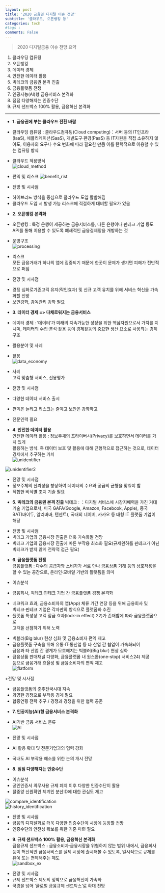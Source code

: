 ```yaml
---
layout: post
title: '2020 금융권 디지털 이슈 전망'
subtitle: '클라우드, 오픈뱅킹 등'
categories: tech
#tags : 
comments: False
---
```

> 2020 디지털금융 이슈 전망 요약

1. 클라우딩 컴퓨팅  
2. 오픈뱅킹  
3. 데이터 경제  
4. 안전한 데이터 활용  
5. 빅테크의 금융권 본격 진출  
6. 금융플랫폼 전쟁  
7. 인공지능(AI)형 금융서비스 본격화  
8. 점점 다양해지는 인증수단  
9. 규제 샌드박스 100% 활용, 금융혁신 본격화

------  

- **1. 금융권에 부는 클라우드 전환 바람**
+ 클라우딩 컴퓨팅 : 클라우드컴퓨팅(Cloud computing)：서버 등의 IT인프라(IaaS), 애플리케이션(SaaS),  개발도구·환경(PaaS) 등 IT자원을 직접 소유하지 않아도, 이용자의 요구나 수요 변화에 따라 필요한 만큼 이를 탄력적으로 이용할 수 있는 컴퓨팅 방식

+ 클라우드 적용방식  
![cloud_method](https://user-images.githubusercontent.com/51938331/93410397-e4490500-f8d3-11ea-98d1-80f16b6a7750.PNG)  



+ 편익 및 리스크
![benefit_rist](https://user-images.githubusercontent.com/51938331/93410418-ed39d680-f8d3-11ea-972b-cda20c5ef7fd.PNG)  

+ 전망 및 시사점  
 * 하이브리드 방식을 중심으로 클라우드 도입 활발해짐
 * 클라우드 도입 시 발생 가능 리스크에 적절하게 대비할 필요가 있음

- **2. 오픈뱅킹 본격화**
+ 오픈뱅킹 : 특정 은행이 제공하는 금융서비스를, 다른 은행이나 핀테크 기업 등도 API를 통해 이용할 수 있도록 폐쇄적인 금융결제망을 개방하는 것  

+ 운영구조  
![processing](https://user-images.githubusercontent.com/51938331/93410434-f2972100-f8d3-11ea-8462-a61f946ffe19.PNG)  

+ 리스크  
모든 금융거래가 하나의 앱에 집중되기 때문에 한곳이 문제가 생기면 피해가 전반적으로 퍼짐  

+ 전망 및 시사점  
 * 경쟁 심화로기존고객 유지(락인효과) 및 신규 고객 유치를 위해 서비스 혁신을 가속화할 전망
 * 보안강화, 감독관리 강화 필요

- **3. 데이터 경제 => 다채로워지는 금융서비스** 
+ 데이터 경제 : ‘데이터’가 미래의 지속가능한 성장을 위한 핵심자원으로서 가치를 지니며, 데이터의 수집·분석·활용 등이 경제활동의 중요한 생산 요소로 사용되는 경제 구조

+ 활용분야 및 사례  
 + 활용  
![data_economy](https://user-images.githubusercontent.com/51938331/93410437-f3c84e00-f8d3-11ea-84d8-e17f3043ff2a.PNG)  

 + 사례  
고객 맞춤형 서비스, 신용평가  

+ 전망 및 시사점  
 + 다양한 데이터 서비스 출시  
 + 편익은 늘리고 리스크는 줄이고 보안은 강화하고  
 + 전문인력 필요 

- **4. 안전한 데이터 활용**  
안전한 데이터 활용 :  정보주체의 프라이버시(Privacy)를 보호하면서 데이터를 가치 있게  
	활용하는 방식. 즉 데이터 보호 및 활용에 대해 균형적으로 접근하는 것으로, 데이터  
	경제에서 추구하는 가치  
![unidentifier](https://user-images.githubusercontent.com/51938331/93410439-f460e480-f8d3-11ea-9549-5721da4ccf38.PNG)  

![unidentifier2](https://user-images.githubusercontent.com/51938331/93410441-f4f97b00-f8d3-11ea-936f-b81c29f60d03.PNG)  

+ 전망 및 시사점  
 + 정보주체의 신뢰성을 향상하여 데이터의 수요와 공급의 균형을 맞춰야 함
 + 적합한 비식별 조치 기술 필요  

- **5. 빅테크의 금융권 본격 진출** 
빅테크 : ：디지털 서비스에 시장지배력을 가진 거대 기술 기업으로서, 미국 GAFA(Google, Amazon, Facebook, Apple), 중국 BAT(바이두, 알리바바, 텐센트),
국내의 네이버, 카카오 등 대형 IT 플랫폼 기업이 해당  

+ 전망 및 시사점  
 + 빅테크 기업의 금융시장 진출은 더욱 가속화될 전망  
 + 빅테크 기업의 금융시장 진출에 따른 부작용 최소화 필요(규제완하를 핀테크가 아닌 빅테크가 받지 않게 전략적 접근 필요)

- **6. 금융플랫폼 전쟁**  
금융플랫폼 : 다수의 공급자와 소비자가 서로 만나 금융상품 거래 등의 상호작용을 할 수 있는 공간으로, 온라인·모바일 기반의 플랫폼을 의미  

+ 이슈분석  
 * 금융회사, 빅테크·핀테크 기업 간 금융플랫폼 경쟁 본격화  
  - 네크워크 효과, 금융소비자의 앱(App) 체류 기간 연장 등을 위해 금융회사 및  
	빅테크·핀테크 기업은 각자만의 방식으로 플랫폼화 추진  
  - 플랫폼 특성상 고객 잠금 효과(lock-in effect) 22)가 존재함에 따라 금융플랫폼으로  
	고객을 선점하기 위해 노력  
 + 빅블러(Big blur) 현상 심화 및 금융소비자 편익 제고  
  + 금융플랫폼 구축을 위해 유통·IT·통신업 등 타 산업 간 협업이 가속화되어  
	금융과 타 산업 간 경계가 모호해지는 빅블러(Big blur) 현상 심화  
  + 금융상품 판매채널 다양화, 금융플랫폼 내 원스톱(one-stop) 서비스24) 제공  
	등으로 금융거래 효율성 및 금융소비자의 편익 제고  
![flatform](https://user-images.githubusercontent.com/51938331/93410442-f4f97b00-f8d3-11ea-89f7-a11923eabbc2.PNG)   

+전망 및 시사점  
 + 금융플랫폼의 춘추전국시대 지속  
 + 과영한 경쟁으로 부작용 경계 필요  
 + 합종연횡 전략 추구 / 경쟁과 경쟁을 위한 협력 공존  

- **7. 인공지능(AI)형 금융서비스 본격화**

+ AI기반 금융 서비스 분류  
![AI](https://user-images.githubusercontent.com/51938331/93410443-f5921180-f8d3-11ea-9f3d-b96b99c565bd.PNG)  

+ 전망 및 시사점  
 + AI 활용 확대 및 전문기업과의 협력 강화  
 + 국내도 AI 부작용 해소를 위한 논의 개시 전망  

- **8. 점점 다양해지는 인증수단**  

+ 이슈분석  
 + 공인인증서 의무사용 규제 폐지 이후 다양한 인증수단이 활용  
 + 탈중앙 신원확인 체계인 분산ID에 대한 관심도 제고

![compare_identification](https://user-images.githubusercontent.com/51938331/93410444-f5921180-f8d3-11ea-99ed-057a00401d02.PNG)  
![history_identification](https://user-images.githubusercontent.com/51938331/93410445-f62aa800-f8d3-11ea-94ed-48a611376df9.PNG)  

+ 전망 및 시사점  
 + 금융의 디지털화로 더욱 다양한 인증수단이 시장에 등장할 전망  
 + 인증수단의 안전성 확보를 위한 기준 마련 필요  

- **9. 규제 샌드박스 100% 활용, 금융혁신 본격화**  
금융규제 샌드박스 : 금융소비자·금융시장을 위협하지 않는 범위 내에서, 금융회사 등이 혁신적인 금융서비스를 실제 시장에 출시해볼 수 있도록,
 일시적으로 규제를 유예 또는 면제해주는 제도  
![sandbox_ex](https://user-images.githubusercontent.com/51938331/93410448-f62aa800-f8d3-11ea-9b2b-b899adfeebef.PNG)  

+ 전망 및 시사점  
 + 규제 샌드박스 제도의 정착으로 금융혁신이 가속화  
 + 국경을 넘어 ‘글로벌 금융규제 샌드박스’로 확대 전망  
